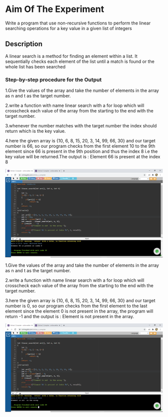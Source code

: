 # Aim Of The Experiment
Write a program that use non-recursive functions to perform the linear searching operations for a key value in a given list of integers
## Description 
A linear search  is a method for finding an element within a list. It sequentially checks each element of the list until a match is found or the whole list has been searched
### Step-by-step procedure for the Output
1.Give the values of the array and take the number of elements in the array as n and t as the target number.

2.write a function with name linear search with a for loop which will crosscheck each value of the array from the starting to the end with the target number.

3.whenever the number matches with the target number the index should return which is the key value.

4.here the given array is {10, 6, 8, 15, 20, 3, 14, 99, 66, 30} and our target number is 66, so our program checks from the first element 10 to the 9th element since 66 is present in the 9th position and thus the index 8 i.e the key value will be returned.The output is : Element 66 is present at the index 8


![Output1](output66.png)

1.Give the values of the array and take the number of elements in the array as n and t as the target number.

2.write a function with name linear search with a for loop which will crosscheck each value of the array from the starting to the end with the target number.

3.here the given array is {10, 6, 8, 15, 20, 3, 14, 99, 66, 30} and our target number is 0, so our program checks from the first element to the last element since the element 0 is not present in the array, the program will return -1 and the output is : Element is not present in the array.


![Output2](output0.png)
